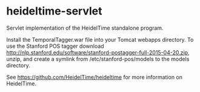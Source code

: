 # heideltime-servlet
Servlet implementation of the HeidelTime standalone program.

Install the TemporalTagger.war file into your Tomcat webapps directory.  To use the Stanford POS tagger download http://nlp.stanford.edu/software/stanford-postagger-full-2015-04-20.zip, unzip, and create a symlink from /etc/stanford-pos/models to the models directory.

See https://github.com/HeidelTime/heideltime for more information on HeidelTime.
